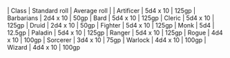 | Class | Standard roll | Average roll |
| Artificer | 5d4 x 10 | 125gp
| Barbarians | 2d4 x 10 | 50gp
| Bard | 5d4 x 10 | 125gp
| Cleric | 5d4 x 10 | 125gp
| Druid | 2d4 x 10 | 50gp
| Fighter | 5d4 x 10 | 125gp
| Monk | 5d4 | 12.5gp
| Paladin | 5d4 x 10 | 125gp
| Ranger | 5d4 x 10 | 125gp
| Rogue | 4d4 x 10 | 100gp
| Sorcerer | 3d4 x 10 | 75gp
| Warlock | 4d4 x 10 | 100gp
| Wizard | 4d4 x 10 | 100gp
